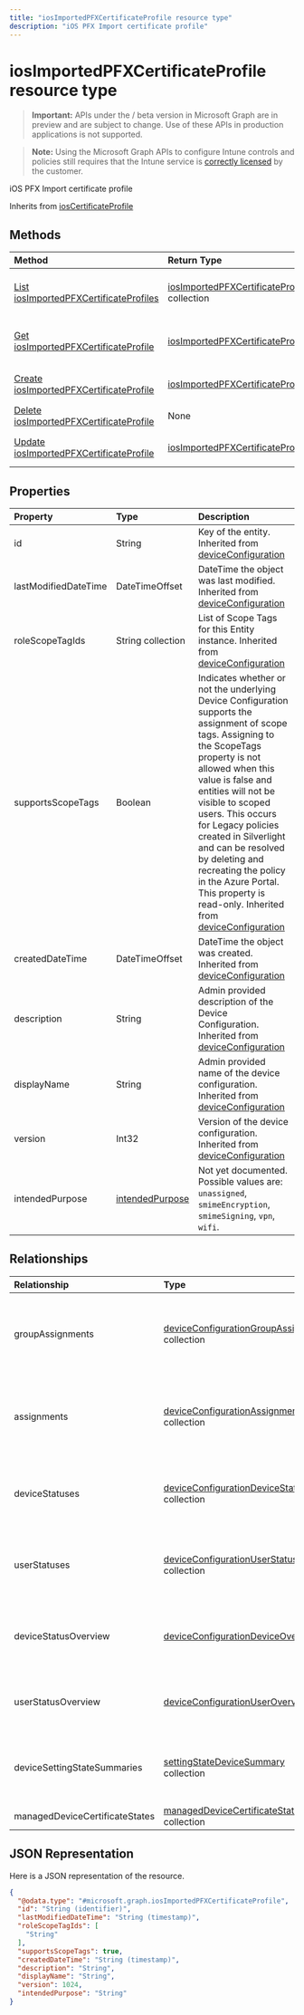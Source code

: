 ---title: "iosImportedPFXCertificateProfile resource type"description: "iOS PFX Import certificate profile"---# iosImportedPFXCertificateProfile resource type

> **Important:** APIs under the / beta version in Microsoft Graph are in preview and are subject to change. Use of these APIs in production applications is not supported.

> **Note:** Using the Microsoft Graph APIs to configure Intune controls and policies still requires that the Intune service is [correctly licensed](https://go.microsoft.com/fwlink/?linkid=839381) by the customer.

iOS PFX Import certificate profile

Inherits from [iosCertificateProfile](../resources/intune-deviceconfig-ioscertificateprofile.md)

## Methods
|Method|Return Type|Description|
|:---|:---|:---|
|[List iosImportedPFXCertificateProfiles](../api/intune-deviceconfig-iosimportedpfxcertificateprofile-list.md)|[iosImportedPFXCertificateProfile](../resources/intune-deviceconfig-iosimportedpfxcertificateprofile.md) collection|List properties and relationships of the [iosImportedPFXCertificateProfile](../resources/intune-deviceconfig-iosimportedpfxcertificateprofile.md) objects.|
|[Get iosImportedPFXCertificateProfile](../api/intune-deviceconfig-iosimportedpfxcertificateprofile-get.md)|[iosImportedPFXCertificateProfile](../resources/intune-deviceconfig-iosimportedpfxcertificateprofile.md)|Read properties and relationships of the [iosImportedPFXCertificateProfile](../resources/intune-deviceconfig-iosimportedpfxcertificateprofile.md) object.|
|[Create iosImportedPFXCertificateProfile](../api/intune-deviceconfig-iosimportedpfxcertificateprofile-create.md)|[iosImportedPFXCertificateProfile](../resources/intune-deviceconfig-iosimportedpfxcertificateprofile.md)|Create a new [iosImportedPFXCertificateProfile](../resources/intune-deviceconfig-iosimportedpfxcertificateprofile.md) object.|
|[Delete iosImportedPFXCertificateProfile](../api/intune-deviceconfig-iosimportedpfxcertificateprofile-delete.md)|None|Deletes a [iosImportedPFXCertificateProfile](../resources/intune-deviceconfig-iosimportedpfxcertificateprofile.md).|
|[Update iosImportedPFXCertificateProfile](../api/intune-deviceconfig-iosimportedpfxcertificateprofile-update.md)|[iosImportedPFXCertificateProfile](../resources/intune-deviceconfig-iosimportedpfxcertificateprofile.md)|Update the properties of a [iosImportedPFXCertificateProfile](../resources/intune-deviceconfig-iosimportedpfxcertificateprofile.md) object.|

## Properties
|Property|Type|Description|
|:---|:---|:---|
|id|String|Key of the entity. Inherited from [deviceConfiguration](../resources/intune-deviceconfig-deviceconfiguration.md)|
|lastModifiedDateTime|DateTimeOffset|DateTime the object was last modified. Inherited from [deviceConfiguration](../resources/intune-deviceconfig-deviceconfiguration.md)|
|roleScopeTagIds|String collection|List of Scope Tags for this Entity instance. Inherited from [deviceConfiguration](../resources/intune-deviceconfig-deviceconfiguration.md)|
|supportsScopeTags|Boolean|Indicates whether or not the underlying Device Configuration supports the assignment of scope tags. Assigning to the ScopeTags property is not allowed when this value is false and entities will not be visible to scoped users. This occurs for Legacy policies created in Silverlight and can be resolved by deleting and recreating the policy in the Azure Portal. This property is read-only. Inherited from [deviceConfiguration](../resources/intune-deviceconfig-deviceconfiguration.md)|
|createdDateTime|DateTimeOffset|DateTime the object was created. Inherited from [deviceConfiguration](../resources/intune-deviceconfig-deviceconfiguration.md)|
|description|String|Admin provided description of the Device Configuration. Inherited from [deviceConfiguration](../resources/intune-deviceconfig-deviceconfiguration.md)|
|displayName|String|Admin provided name of the device configuration. Inherited from [deviceConfiguration](../resources/intune-deviceconfig-deviceconfiguration.md)|
|version|Int32|Version of the device configuration. Inherited from [deviceConfiguration](../resources/intune-deviceconfig-deviceconfiguration.md)|
|intendedPurpose|[intendedPurpose](../resources/intune-deviceconfig-intendedpurpose.md)|Not yet documented. Possible values are: `unassigned`, `smimeEncryption`, `smimeSigning`, `vpn`, `wifi`.|

## Relationships
|Relationship|Type|Description|
|:---|:---|:---|
|groupAssignments|[deviceConfigurationGroupAssignment](../resources/intune-deviceconfig-deviceconfigurationgroupassignment.md) collection|The list of group assignments for the device configuration profile. Inherited from [deviceConfiguration](../resources/intune-deviceconfig-deviceconfiguration.md)|
|assignments|[deviceConfigurationAssignment](../resources/intune-deviceconfig-deviceconfigurationassignment.md) collection|The list of assignments for the device configuration profile. Inherited from [deviceConfiguration](../resources/intune-deviceconfig-deviceconfiguration.md)|
|deviceStatuses|[deviceConfigurationDeviceStatus](../resources/intune-deviceconfig-deviceconfigurationdevicestatus.md) collection|Device configuration installation status by device. Inherited from [deviceConfiguration](../resources/intune-deviceconfig-deviceconfiguration.md)|
|userStatuses|[deviceConfigurationUserStatus](../resources/intune-deviceconfig-deviceconfigurationuserstatus.md) collection|Device configuration installation status by user. Inherited from [deviceConfiguration](../resources/intune-deviceconfig-deviceconfiguration.md)|
|deviceStatusOverview|[deviceConfigurationDeviceOverview](../resources/intune-deviceconfig-deviceconfigurationdeviceoverview.md)|Device Configuration devices status overview Inherited from [deviceConfiguration](../resources/intune-deviceconfig-deviceconfiguration.md)|
|userStatusOverview|[deviceConfigurationUserOverview](../resources/intune-deviceconfig-deviceconfigurationuseroverview.md)|Device Configuration users status overview Inherited from [deviceConfiguration](../resources/intune-deviceconfig-deviceconfiguration.md)|
|deviceSettingStateSummaries|[settingStateDeviceSummary](../resources/intune-deviceconfig-settingstatedevicesummary.md) collection|Device Configuration Setting State Device Summary Inherited from [deviceConfiguration](../resources/intune-deviceconfig-deviceconfiguration.md)|
|managedDeviceCertificateStates|[managedDeviceCertificateState](../resources/intune-deviceconfig-manageddevicecertificatestate.md) collection|Certificate state for devices|

## JSON Representation
Here is a JSON representation of the resource.
<!-- {
  "blockType": "resource",
  "keyProperty": "id",
  "@odata.type": "microsoft.graph.iosImportedPFXCertificateProfile"
}
-->
``` json
{
  "@odata.type": "#microsoft.graph.iosImportedPFXCertificateProfile",
  "id": "String (identifier)",
  "lastModifiedDateTime": "String (timestamp)",
  "roleScopeTagIds": [
    "String"
  ],
  "supportsScopeTags": true,
  "createdDateTime": "String (timestamp)",
  "description": "String",
  "displayName": "String",
  "version": 1024,
  "intendedPurpose": "String"
}
```





